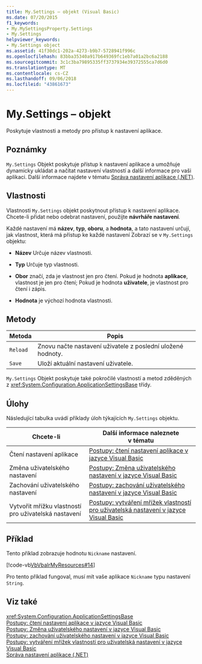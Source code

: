 ```yaml
---
title: My.Settings – objekt (Visual Basic)
ms.date: 07/20/2015
f1_keywords:
- My.MySettingsProperty.Settings
- My.Settings
helpviewer_keywords:
- My.Settings object
ms.assetid: 41f30dc1-202a-4273-b9b7-5728941f996c
ms.openlocfilehash: 83bba35340a917b649369fc1eb7a01a2bc6a2188
ms.sourcegitcommit: 3c1c3ba79895335ff3737934e39372555ca7d6d0
ms.translationtype: MT
ms.contentlocale: cs-CZ
ms.lasthandoff: 09/06/2018
ms.locfileid: "43861673"
---
```

# <a name="mysettings-object"></a>My.Settings – objekt
Poskytuje vlastnosti a metody pro přístup k nastavení aplikace.  
  
## <a name="remarks"></a>Poznámky  
 `My.Settings` Objekt poskytuje přístup k nastavení aplikace a umožňuje dynamicky ukládat a načítat nastavení vlastností a další informace pro vaši aplikaci. Další informace najdete v tématu [Správa nastavení aplikace (.NET)](/visualstudio/ide/managing-application-settings-dotnet).  
  
## <a name="properties"></a>Vlastnosti  
 Vlastnosti `My.Settings` objekt poskytnout přístup k nastavení aplikace. Chcete-li přidat nebo odebrat nastavení, použijte **návrháře nastavení**.  
  
 Každé nastavení má **název**, **typ**, **oboru**, a **hodnota**, a tato nastavení určují, jak vlastnost, která má přístup ke každé nastavení Zobrazí se v `My.Settings` objektu:  
  
-   **Název** Určuje název vlastnosti.  
  
-   **Typ** Určuje typ vlastnosti.  
  
-   **Obor** značí, zda je vlastnost jen pro čtení. Pokud je hodnota **aplikace**, vlastnost je jen pro čtení; Pokud je hodnota **uživatele**, je vlastnost pro čtení i zápis.  
  
-   **Hodnota** je výchozí hodnota vlastnosti.  
  
## <a name="methods"></a>Metody  
  
|Metoda|Popis|  
|---|---|  
|`Reload`|Znovu načte nastavení uživatele z poslední uložené hodnoty.|  
|`Save`|Uloží aktuální nastavení uživatele.|  
  
 `My.Settings` Objekt poskytuje také pokročilé vlastností a metod zděděných z <xref:System.Configuration.ApplicationSettingsBase> třídy.  
  
## <a name="tasks"></a>Úlohy  
 Následující tabulka uvádí příklady úloh týkajících `My.Settings` objektu.  
  
|Chcete-li|Další informace naleznete v tématu|  
|---|---|  
|Čtení nastavení aplikace|[Postupy: čtení nastavení aplikace v jazyce Visual Basic](../../../visual-basic/developing-apps/programming/app-settings/how-to-read-application-settings.md)|  
|Změna uživatelského nastavení|[Postupy: Změna uživatelského nastavení v jazyce Visual Basic](../../../visual-basic/developing-apps/programming/app-settings/how-to-change-user-settings.md)|  
|Zachování uživatelského nastavení|[Postupy: zachování uživatelského nastavení v jazyce Visual Basic](../../../visual-basic/developing-apps/programming/app-settings/how-to-persist-user-settings.md)|  
|Vytvořit mřížku vlastností pro uživatelská nastavení|[Postupy: vytváření mřížek vlastností pro uživatelská nastavení v jazyce Visual Basic](../../../visual-basic/developing-apps/programming/app-settings/how-to-create-property-grids-for-user-settings.md)|  
  
## <a name="example"></a>Příklad  
 Tento příklad zobrazuje hodnotu `Nickname` nastavení.  
  
 [!code-vb[VbVbalrMyResources#14](../../../visual-basic/developing-apps/programming/app-settings/codesnippet/VisualBasic/my-settings-object_1.vb)]  
  
 Pro tento příklad fungoval, musí mít vaše aplikace `Nickname` typu nastavení `String`.  
  
## <a name="see-also"></a>Viz také  
 <xref:System.Configuration.ApplicationSettingsBase>  
 [Postupy: čtení nastavení aplikace v jazyce Visual Basic](../../../visual-basic/developing-apps/programming/app-settings/how-to-read-application-settings.md)  
 [Postupy: Změna uživatelského nastavení v jazyce Visual Basic](../../../visual-basic/developing-apps/programming/app-settings/how-to-change-user-settings.md)  
 [Postupy: zachování uživatelského nastavení v jazyce Visual Basic](../../../visual-basic/developing-apps/programming/app-settings/how-to-persist-user-settings.md)  
 [Postupy: vytváření mřížek vlastností pro uživatelská nastavení v jazyce Visual Basic](../../../visual-basic/developing-apps/programming/app-settings/how-to-create-property-grids-for-user-settings.md)  
 [Správa nastavení aplikace (.NET)](/visualstudio/ide/managing-application-settings-dotnet)
